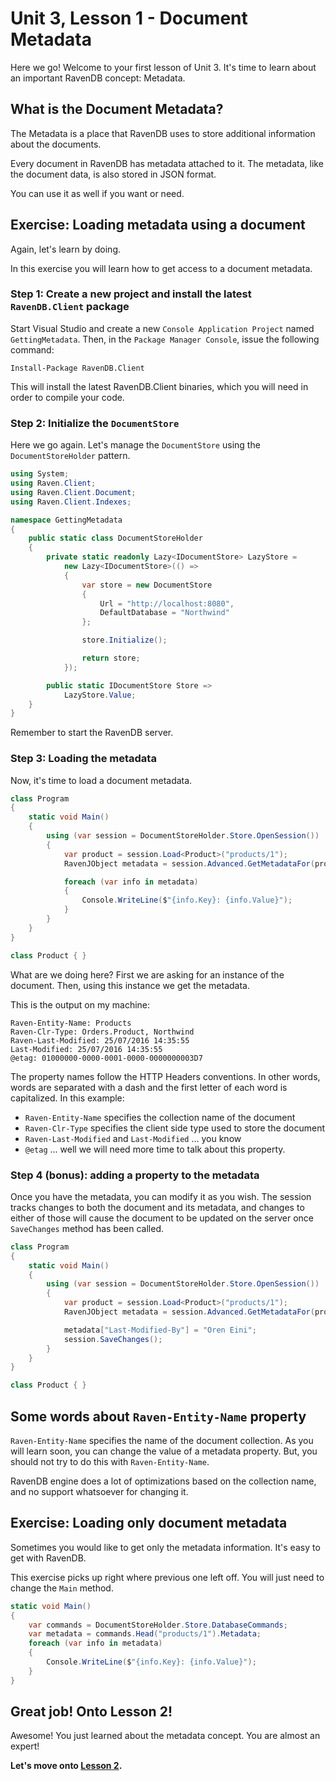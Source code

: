 # Unit 3, Lesson 1 - Document Metadata

Here we go! Welcome to your first lesson of Unit 3. It's time to learn about
an important RavenDB concept: Metadata.

## What is the Document Metadata?

The Metadata is a place that RavenDB uses to store additional information about the documents.

Every document in RavenDB has metadata attached to it. The metadata, like the
document data, is also stored in JSON format.

You can use it as well if you want or need.

## Exercise: Loading metadata using a document

Again, let's learn by doing.

In this exercise you will learn how to get access to a document metadata.

### Step 1: Create a new project and install the latest `RavenDB.Client` package

Start Visual Studio and create a new `Console Application Project` named
`GettingMetadata`. Then, in the `Package Manager Console`, issue the following
command:

```Install-Package RavenDB.Client```

This will install the latest RavenDB.Client binaries, which you will need in order
to compile your code.

### Step 2: Initialize the `DocumentStore`

Here we go again. Let's manage the `DocumentStore` using the `DocumentStoreHolder` pattern.  

````csharp
using System;
using Raven.Client;
using Raven.Client.Document;
using Raven.Client.Indexes;

namespace GettingMetadata
{
    public static class DocumentStoreHolder
    {
        private static readonly Lazy<IDocumentStore> LazyStore =
            new Lazy<IDocumentStore>(() =>
            {
                var store = new DocumentStore
                {
                    Url = "http://localhost:8080",
                    DefaultDatabase = "Northwind"
                };

                store.Initialize();

                return store;
            });

        public static IDocumentStore Store =>
            LazyStore.Value;
    }
}
````

Remember to start the RavenDB server.

### Step 3: Loading the metadata

Now, it's time to load a document metadata.

````csharp
class Program
{
    static void Main()
    {
        using (var session = DocumentStoreHolder.Store.OpenSession())
        {
            var product = session.Load<Product>("products/1");
            RavenJObject metadata = session.Advanced.GetMetadataFor(product);

            foreach (var info in metadata)
            {
                Console.WriteLine($"{info.Key}: {info.Value}");
            }
        }
    }
}

class Product { }
````

What are we doing here? First we are asking for an instance of the document. Then, using this instance
we get the metadata.

This is the output on my machine:

````
Raven-Entity-Name: Products
Raven-Clr-Type: Orders.Product, Northwind
Raven-Last-Modified: 25/07/2016 14:35:55
Last-Modified: 25/07/2016 14:35:55
@etag: 01000000-0000-0001-0000-0000000003D7
````

The property names follow the HTTP Headers conventions. In other words, words are separated
with a dash and the first letter of each word is capitalized. In this example:

* `Raven-Entity-Name` specifies the collection name of the document
* `Raven-Clr-Type` specifies the client side type used to store the document
* `Raven-Last-Modified` and `Last-Modified` ... you know
* `@etag` ... well we will need more time to talk about this property.

### Step 4 (bonus): adding a property to the metadata

Once you have the metadata, you can modify it as you wish. The session tracks changes to both
the document and its metadata, and changes to either of those will cause the document to be
updated on the server once `SaveChanges` method has been called.

````csharp
class Program
{
    static void Main()
    {
        using (var session = DocumentStoreHolder.Store.OpenSession())
        {
            var product = session.Load<Product>("products/1");
            RavenJObject metadata = session.Advanced.GetMetadataFor(product);

            metadata["Last-Modified-By"] = "Oren Eini";
            session.SaveChanges();
        }
    }
}

class Product { }
````

## Some words about `Raven-Entity-Name` property
`Raven-Entity-Name` specifies the name of the document collection. As you will learn soon,
you can change the value of a metadata property. But, you should not try to do this with
`Raven-Entity-Name`.

RavenDB engine does a lot of optimizations based on the collection name, and no support
whatsoever for changing it.

## Exercise: Loading only document metadata

Sometimes you would like to get only the metadata information. It's easy to get with RavenDB.

This exercise picks up right where previous one left off. You will just need to change the `Main` method.

````csharp
static void Main()
{
    var commands = DocumentStoreHolder.Store.DatabaseCommands;
    var metadata = commands.Head("products/1").Metadata;
    foreach (var info in metadata)
    {
        Console.WriteLine($"{info.Key}: {info.Value}");
    }
}
````

## Great job! Onto Lesson 2!

Awesome! You just learned about the metadata concept. You are almost an expert!

**Let's move onto [Lesson 2](../lesson2/README.md).**
